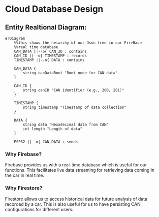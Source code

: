 # Cloud Database Design
## Entity Realtional Diagram: 

```mermaid
erDiagram
    %%this shows the heiarchy of our Json tree in our FireBase- 
    %%real time database
    CAN_DATA ||--o{ CAN_ID : contains
    CAN_ID ||--o{ TIMESTAMP : records
    TIMESTAMP ||--o{ DATA : contains

    CAN_DATA {
        string canDataRoot "Root node for CAN data"
    }

    CAN_ID {
        string canID "CAN identifier (e.g., 200, 201)"
    }

    TIMESTAMP {
        string timestamp "Timestamp of data collection"
    }

    DATA {
        string data "Hexadecimal data from CAN"
        int length "Length of data"
    }

    ESP32 ||--o{ CAN_DATA : sends
```

### Why Firebase?
Firebase provides us with a real-time database which is useful for our functions. This facilitates live data streaming for retrieving data coming in the car in real time.

### Why Firestore?
Firestore allows us to access historical data for future analysis of data recorded by a car. This is also useful for us to have persisting CAN configurations for different users.

